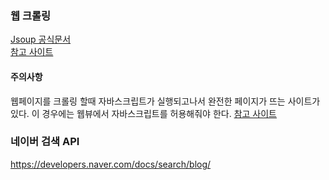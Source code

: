 ### 웹 크롤링
[Jsoup 공식문서](https://jsoup.org/)  
[참고 사이트](https://takhyeongmin.github.io/2018/10/31/tensorflow/)
#### 주의사항
웹페이지를 크롤링 할때 자바스크립트가 실행되고나서 완전한 페이지가 뜨는 사이트가 있다. 이 경우에는 웹뷰에서 자바스크립트를 허용해줘야 한다.
[참고 사이트](https://m.blog.naver.com/PostView.nhn?blogId=shino1025&logNo=221451362161&proxyReferer=https%3A%2F%2Fwww.google.com%2F)

### 네이버 검색 API
https://developers.naver.com/docs/search/blog/